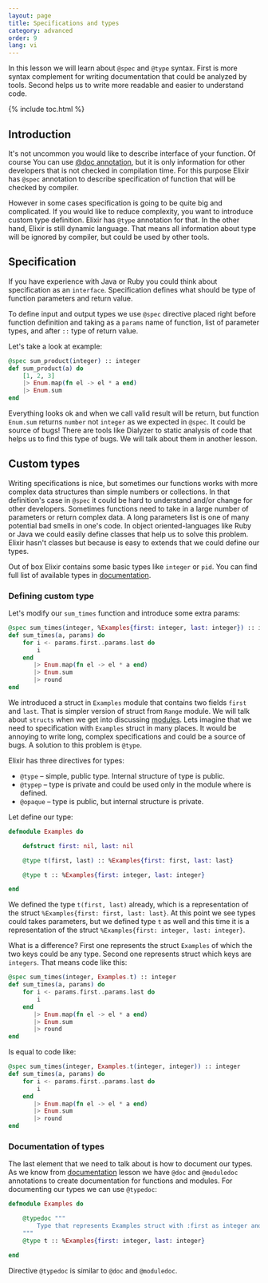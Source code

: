 ```yaml
---
layout: page
title: Specifications and types
category: advanced
order: 9
lang: vi
---
```


In this lesson we will learn about `@spec` and `@type` syntax. First is more syntax complement for writing documentation that could be analyzed by tools. Second helps us to write more readable and easier to understand code.

{% include toc.html %}

## Introduction

It's not uncommon you would like to describe interface of your function. Of course You can use [@doc annotation](../../basics/documentation), but it is only information for other developers that is not checked in compilation time. For this purpose Elixir has `@spec` annotation to describe specification of function that will be checked by compiler.

However in some cases specification is going to be quite big and complicated. If you would like to reduce complexity, you want to introduce custom type definition. Elixir has `@type` annotation for that. In the other hand, Elixir is still dynamic language. That means all information about type will be ignored by compiler, but could be used by other tools.   

## Specification

If you have experience with Java or Ruby you could think about specification as an `interface`. Specification defines what should be type of function parameters and return value.

To define input and output types we use `@spec` directive placed right before function definition and taking as a `params` name of function, list of parameter types, and after `::` type of return value.  

Let's take a look at example:

```elixir
@spec sum_product(integer) :: integer
def sum_product(a) do
    [1, 2, 3]
    |> Enum.map(fn el -> el * a end)
    |> Enum.sum
end
```

Everything looks ok and when we call valid result will be return, but function `Enum.sum` returns `number` not `integer` as we expected in `@spec`. It could be source of bugs! There are tools like Dialyzer to static analysis of code that helps us to find this type of bugs. We will talk about them in another lesson.

## Custom types

Writing specifications is nice, but sometimes our functions works with more complex data structures than simple numbers or collections. In that definition's case in `@spec` it could be hard to understand and/or change for other developers. Sometimes functions need to take in a large number of parameters or return complex data. A long parameters list is one of many potential bad smells in one's code. In object oriented-languages like Ruby or Java we could easily define classes that help us to solve this problem. Elixir hasn't classes but because is easy to extends that we could define our types.

Out of box Elixir contains some basic types like `integer` or `pid`. You  can find full list of available types in [documentation](http://elixir-lang.org/docs/stable/elixir/typespecs.html#types-and-their-syntax).

### Defining custom type

Let's modify our `sum_times` function and introduce some extra params:

```elixir
@spec sum_times(integer, %Examples{first: integer, last: integer}) :: integer
def sum_times(a, params) do
    for i <- params.first..params.last do
        i
    end
       |> Enum.map(fn el -> el * a end)
       |> Enum.sum
       |> round
end
```

We introduced a struct in `Examples` module that contains two fields `first` and `last`. That is simpler version of struct from `Range` module. We will talk about `structs` when we get into discussing [modules](../../basics/modules/#structs). Lets imagine that we need to specification with `Examples` struct in many places. It would be annoying to write long, complex specifications and could be a source of bugs. A solution to this problem is `@type`.

Elixir has three directives for types:

  - `@type` – simple, public type. Internal structure of type is public.
  - `@typep` – type is private and could be used only in the module where is defined.
  - `@opaque` – type is public, but internal structure is private.

Let define our type:

```elixir
defmodule Examples do

    defstruct first: nil, last: nil

    @type t(first, last) :: %Examples{first: first, last: last}

    @type t :: %Examples{first: integer, last: integer}

end
```

We defined the type `t(first, last)` already, which is a representation of the struct `%Examples{first: first, last: last}`. At this point we see types could takes parameters, but we defined type `t` as well and this time it is a representation of the struct `%Examples{first: integer, last: integer}`.   

What is a difference? First one represents the struct `Examples` of which the two keys could be any type. Second one represents struct which keys are `integers`. That means code like this:

```elixir
@spec sum_times(integer, Examples.t) :: integer
def sum_times(a, params) do
    for i <- params.first..params.last do
        i
    end
       |> Enum.map(fn el -> el * a end)
       |> Enum.sum
       |> round
end
```

Is equal to code like:

```elixir
@spec sum_times(integer, Examples.t(integer, integer)) :: integer
def sum_times(a, params) do
    for i <- params.first..params.last do
        i
    end
       |> Enum.map(fn el -> el * a end)
       |> Enum.sum
       |> round
end
```

### Documentation of types

The last element that we need to talk about is how to document our types. As we know from [documentation](../../basics/documentation) lesson we have `@doc` and `@moduledoc` annotations to create documentation for functions and modules. For documenting our types we can use `@typedoc`:

```elixir
defmodule Examples do

    @typedoc """
        Type that represents Examples struct with :first as integer and :last as integer.
    """
    @type t :: %Examples{first: integer, last: integer}

end
```

Directive `@typedoc` is similar to `@doc` and `@moduledoc`.
